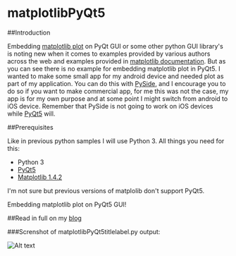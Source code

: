 # matplotlibPyQt5

##Introduction

Embedding [matplotlib plot](http://matplotlib.org/) on PyQt GUI or some other python GUI library's is noting new when it comes to examples provided by various authors across the web and examples provided in [matplotlib documentation](http://matplotlib.org/examples/user_interfaces/index.html). But as you can see there is no example for embedding matplotlib plot in PyQt5. I wanted to make some small app for my android device and needed plot as part of my application. You can do this with [PySide](http://qt-project.org/wiki/PySide), and I encourage you to do so if you want to make commercial app, for me this was not the case, my app is for my own purpose and at some point I might switch from android to iOS device. Remember that PySide is not going to work on iOS devices while [PyQt5](http://www.riverbankcomputing.com/software/pyqt/download5) will.

##Prerequisites

Like in previous python samples I will use Python 3. All things you need for this:

- Python 3
- [PyQt5](http://www.riverbankcomputing.com/software/pyqt/download5)
- [Matplotlib 1.4.2](http://matplotlib.org/1.4.2/index.html)

I'm not sure but previous versions of matplolib don't support PyQt5.

Embedding matplotlib plot on PyQt5 GUI!

##Read in full on my [blog](http://www.boxcontrol.net/embedding-matplotlib-plot-on-pyqt5-gui.html)

###Screnshot of matplotlibPyQt5titlelabel.py output:

![Alt text](https://github.com/boxcontrol/matplotlibPyQt5/blob/master/grid.PNG)
